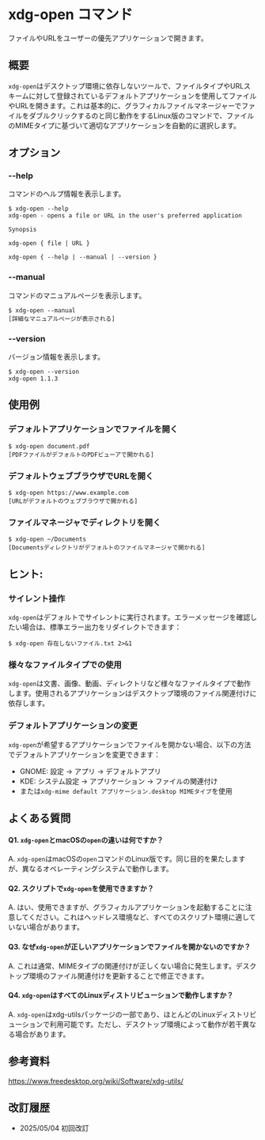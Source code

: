 # xdg-open コマンド

ファイルやURLをユーザーの優先アプリケーションで開きます。

## 概要

`xdg-open`はデスクトップ環境に依存しないツールで、ファイルタイプやURLスキームに対して登録されているデフォルトアプリケーションを使用してファイルやURLを開きます。これは基本的に、グラフィカルファイルマネージャーでファイルをダブルクリックするのと同じ動作をするLinux版のコマンドで、ファイルのMIMEタイプに基づいて適切なアプリケーションを自動的に選択します。

## オプション

### **--help**

コマンドのヘルプ情報を表示します。

```console
$ xdg-open --help
xdg-open - opens a file or URL in the user's preferred application

Synopsis

xdg-open { file | URL }

xdg-open { --help | --manual | --version }
```

### **--manual**

コマンドのマニュアルページを表示します。

```console
$ xdg-open --manual
[詳細なマニュアルページが表示される]
```

### **--version**

バージョン情報を表示します。

```console
$ xdg-open --version
xdg-open 1.1.3
```

## 使用例

### デフォルトアプリケーションでファイルを開く

```console
$ xdg-open document.pdf
[PDFファイルがデフォルトのPDFビューアで開かれる]
```

### デフォルトウェブブラウザでURLを開く

```console
$ xdg-open https://www.example.com
[URLがデフォルトのウェブブラウザで開かれる]
```

### ファイルマネージャでディレクトリを開く

```console
$ xdg-open ~/Documents
[Documentsディレクトリがデフォルトのファイルマネージャで開かれる]
```

## ヒント:

### サイレント操作

`xdg-open`はデフォルトでサイレントに実行されます。エラーメッセージを確認したい場合は、標準エラー出力をリダイレクトできます：

```console
$ xdg-open 存在しないファイル.txt 2>&1
```

### 様々なファイルタイプでの使用

`xdg-open`は文書、画像、動画、ディレクトリなど様々なファイルタイプで動作します。使用されるアプリケーションはデスクトップ環境のファイル関連付けに依存します。

### デフォルトアプリケーションの変更

`xdg-open`が希望するアプリケーションでファイルを開かない場合、以下の方法でデフォルトアプリケーションを変更できます：
- GNOME: 設定 → アプリ → デフォルトアプリ
- KDE: システム設定 → アプリケーション → ファイルの関連付け
- または`xdg-mime default アプリケーション.desktop MIMEタイプ`を使用

## よくある質問

#### Q1. `xdg-open`とmacOSの`open`の違いは何ですか？
A. `xdg-open`はmacOSの`open`コマンドのLinux版です。同じ目的を果たしますが、異なるオペレーティングシステムで動作します。

#### Q2. スクリプトで`xdg-open`を使用できますか？
A. はい、使用できますが、グラフィカルアプリケーションを起動することに注意してください。これはヘッドレス環境など、すべてのスクリプト環境に適していない場合があります。

#### Q3. なぜ`xdg-open`が正しいアプリケーションでファイルを開かないのですか？
A. これは通常、MIMEタイプの関連付けが正しくない場合に発生します。デスクトップ環境のファイル関連付けを更新することで修正できます。

#### Q4. `xdg-open`はすべてのLinuxディストリビューションで動作しますか？
A. `xdg-open`はxdg-utilsパッケージの一部であり、ほとんどのLinuxディストリビューションで利用可能です。ただし、デスクトップ環境によって動作が若干異なる場合があります。

## 参考資料

https://www.freedesktop.org/wiki/Software/xdg-utils/

## 改訂履歴

- 2025/05/04 初回改訂